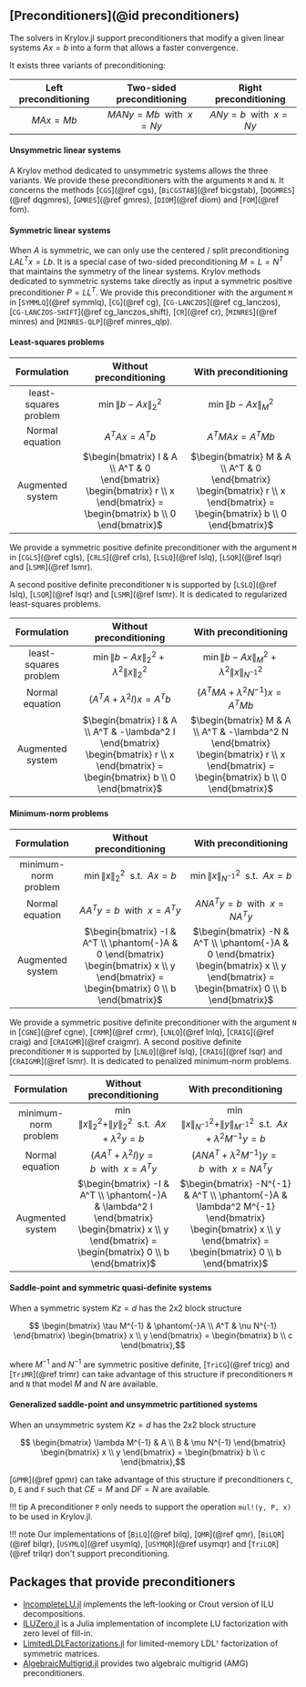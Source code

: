 ## [Preconditioners](@id preconditioners)

The solvers in Krylov.jl support preconditioners that modify a given linear systems $Ax = b$ into a form that allows a faster convergence.

It exists three variants of preconditioning:

| Left preconditioning | Two-sided preconditioning       | Right preconditioning          |
|:--------------------:|:-------------------------------:|:------------------------------:|
| $MAx = Mb$           | $MANy = Mb~~\text{with}~~x = Ny$| $ANy = b~~\text{with}~~x = Ny$ |

#### Unsymmetric linear systems

A Krylov method dedicated to unsymmetric systems allows the three variants.
We provide these preconditioners with the arguments `M` and `N`.
It concerns the methods [`CGS`](@ref cgs), [`BiCGSTAB`](@ref bicgstab), [`DQGMRES`](@ref dqgmres), [`GMRES`](@ref gmres), [`DIOM`](@ref diom) and [`FOM`](@ref fom).

#### Symmetric linear systems

When $A$ is symmetric, we can only use the centered / split preconditioning $LAL^Tx = Lb$.
It is a special case of two-sided preconditioning $M=L=N^T$ that maintains the symmetry of the linear systems.
Krylov methods dedicated to symmetric systems take directly as input a symmetric positive preconditioner $P=LL^T$.
We provide this preconditioner with the argument `M` in [`SYMMLQ`](@ref symmlq), [`CG`](@ref cg), [`CG-LANCZOS`](@ref cg_lanczos), [`CG-LANCZOS-SHIFT`](@ref cg_lanczos_shift), [`CR`](@ref cr), [`MINRES`](@ref minres) and [`MINRES-QLP`](@ref minres_qlp).

#### Least-squares problems

| Formulation           | Without preconditioning | With preconditioning    |
|:---------------------:|:-----------------------:|:-----------------------:|
| least-squares problem | $\min \\|b - Ax\\|^2_2$ | $\min \\|b - Ax\\|^2_M$ |
| Normal equation       | $A^TAx = A^Tb$          | $A^TMAx = A^TMb$        |
| Augmented system      | $\begin{bmatrix} I & A \\ A^T & 0 \end{bmatrix} \begin{bmatrix} r \\ x \end{bmatrix} = \begin{bmatrix} b \\ 0 \end{bmatrix}$ | $\begin{bmatrix} M & A \\ A^T & 0 \end{bmatrix} \begin{bmatrix} r \\ x \end{bmatrix} = \begin{bmatrix} b \\ 0 \end{bmatrix}$ |

We provide a symmetric positive definite preconditioner with the argument `M` in [`CGLS`](@ref cgls), [`CRLS`](@ref crls), [`LSLQ`](@ref lslq), [`LSQR`](@ref lsqr) and [`LSMR`](@ref lsmr).

A second positive definite preconditioner `N` is supported by [`LSLQ`](@ref lslq), [`LSQR`](@ref lsqr) and [`LSMR`](@ref lsmr).
It is dedicated to regularized least-squares problems.

| Formulation           | Without preconditioning                         | With preconditioning                                   |
|:---------------------:|:-----------------------------------------------:|:------------------------------------------------------:|
| least-squares problem | $\min \\|b - Ax\\|^2_2 + \lambda^2 \\|x\\|^2_2$ | $\min \\|b - Ax\\|^2_M + \lambda^2 \\|x\\|^2_{N^{-1}}$ |
| Normal equation       | $(A^TA + \lambda^2 I)x = A^Tb$              | $(A^TMA + \lambda^2 N^{-1})x = A^TMb$                      |
| Augmented system      | $\begin{bmatrix} I & A \\ A^T & -\lambda^2 I \end{bmatrix} \begin{bmatrix} r \\ x \end{bmatrix} = \begin{bmatrix} b \\ 0 \end{bmatrix}$ | $\begin{bmatrix} M & A \\ A^T & -\lambda^2 N \end{bmatrix} \begin{bmatrix} r \\ x \end{bmatrix} = \begin{bmatrix} b \\ 0 \end{bmatrix}$ |

#### Minimum-norm problems

| Formulation          | Without preconditioning                 | With preconditioning                           |
|:--------------------:|:---------------------------------------:|:----------------------------------------------:|
| minimum-norm problem | $\min \\|x\\|^2_2~~\text{s.t.}~~Ax = b$ | $\min \\|x\\|^2_{N^{-1}}~~\text{s.t.}~~Ax = b$ |
| Normal equation      | $AA^Ty = b~~\text{with}~~x = A^Ty$      | $ANA^Ty = b~~\text{with}~~x = NA^Ty$           |
| Augmented system     | $\begin{bmatrix} -I & A^T \\ \phantom{-}A & 0 \end{bmatrix} \begin{bmatrix} x \\ y \end{bmatrix} = \begin{bmatrix} 0 \\ b \end{bmatrix}$ | $\begin{bmatrix} -N & A^T \\ \phantom{-}A & 0 \end{bmatrix} \begin{bmatrix} x \\ y \end{bmatrix} = \begin{bmatrix} 0 \\ b \end{bmatrix}$ |

We provide a symmetric positive definite preconditioner with the argument `N` in [`CGNE`](@ref cgne), [`CRMR`](@ref crmr), [`LNLQ`](@ref lnlq), [`CRAIG`](@ref craig) and [`CRAIGMR`](@ref craigmr).
A second positive definite preconditioner `M` is supported by [`LNLQ`](@ref lslq), [`CRAIG`](@ref lsqr) and [`CRAIGMR`](@ref lsmr).
It is dedicated to penalized minimum-norm problems.

| Formulation          | Without preconditioning                                             | With preconditioning                                                                    |
|:--------------------:|:-------------------------------------------------------------------:|:---------------------------------------------------------------------------------------:|
| minimum-norm problem | $\min \\|x\\|^2_2 + \\|y\\|^2_2~~\text{s.t.}~~Ax + \lambda^2 y = b$ | $\min \\|x\\|^2_{N^{-1}} + \\|y\\|^2_{M^{-1}}~~\text{s.t.}~~Ax + \lambda^2 M^{-1}y = b$ |
| Normal equation      | $(AA^T + \lambda^2 I)y = b~~\text{with}~~x = A^Ty$                  | $(ANA^T + \lambda^2 M^{-1})y = b~~\text{with}~~x = NA^Ty$                               |
| Augmented system     | $\begin{bmatrix} -I & A^T \\ \phantom{-}A & \lambda^2 I \end{bmatrix} \begin{bmatrix} x \\ y \end{bmatrix} = \begin{bmatrix} 0 \\ b \end{bmatrix}$ | $\begin{bmatrix} -N^{-1} & A^T \\ \phantom{-}A & \lambda^2 M^{-1} \end{bmatrix} \begin{bmatrix} x \\ y \end{bmatrix} = \begin{bmatrix} 0 \\ b \end{bmatrix}$ |

#### Saddle-point and symmetric quasi-definite systems

When a symmetric system $Kz = d$ has the 2x2 block structure
```math
  \begin{bmatrix} \tau M^{-1} & \phantom{-}A \\ A^T & \nu N^{-1} \end{bmatrix} \begin{bmatrix} x \\ y \end{bmatrix} = \begin{bmatrix} b \\ c \end{bmatrix},
```
where $M^{-1}$ and $N^{-1}$ are symmetric positive definite, [`TriCG`](@ref tricg) and [`TriMR`](@ref trimr) can take advantage of this structure if preconditioners `M` and `N` that model $M$ and $N$ are available.

#### Generalized saddle-point and unsymmetric partitioned systems

When an unsymmetric system $Kz = d$ has the 2x2 block structure
```math
  \begin{bmatrix} \lambda M^{-1} & A \\ B & \mu N^{-1} \end{bmatrix} \begin{bmatrix} x \\ y \end{bmatrix} = \begin{bmatrix} b \\ c \end{bmatrix},
```
[`GPMR`](@ref gpmr) can take advantage of this structure if preconditioners `C`, `D`, `E` and `F` such that $CE = M$ and $DF = N$ are available.

!!! tip
	A preconditioner `P` only needs to support the operation `mul!(y, P, x)` to be used in Krylov.jl.

!!! note
    Our implementations of [`BiLQ`](@ref bilq), [`QMR`](@ref qmr), [`BiLQR`](@ref bilqr), [`USYMLQ`](@ref usymlq), [`USYMQR`](@ref usymqr) and [`TriLQR`](@ref trilqr) don't support preconditioning.

## Packages that provide preconditioners

- [IncompleteLU.jl](https://github.com/haampie/IncompleteLU.jl) implements the left-looking or Crout version of ILU decompositions.
- [ILUZero.jl](https://github.com/mcovalt/ILUZero.jl)  is a Julia implementation of incomplete LU factorization with zero level of fill-in. 
- [LimitedLDLFactorizations.jl](https://github.com/JuliaSmoothOptimizers/LimitedLDLFactorizations.jl) for limited-memory LDLᵀ factorization of symmetric matrices.
- [AlgebraicMultigrid.jl](https://github.com/JuliaLinearAlgebra/AlgebraicMultigrid.jl) provides two algebraic multigrid (AMG) preconditioners.
